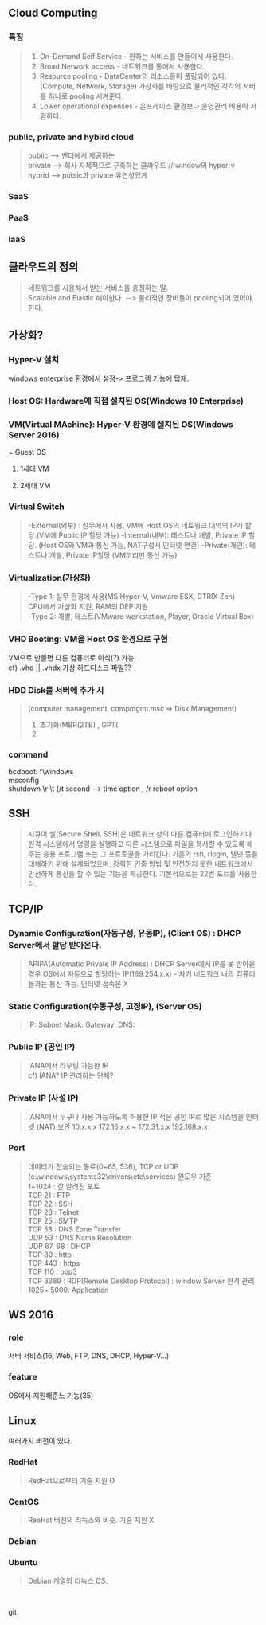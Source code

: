 ## Cloud Computing
### 특징 
> 1. On-Demand Self Service - 원하는 서비스를 만들어서 사용한다.
> 2. Broad Network access - 네트워크를 통해서 사용한다.
> 3. Resource pooling - DataCenter의 리소스들이 풀링되어 있다. (Compute, Network, Storage)
> 가상화를 바탕으로 물리적인 각각의 서버를 하나로 pooling 시켜준다. 
> 4. Lower operational expenses - 온프레미스 환경보다 운영관리 비용이 저렴하다.
### public, private and hybird cloud
> public --> 벤더에서 제공하는<br/>
> private --> 회사 자체적으로 구축하는 클라우드 // window의 hyper-v <br/> 
> hybrid --> public과 private 유연성있게
### SaaS
### PaaS
### IaaS

## 클라우드의 정의
> 네트워크를 사용해서 받는 서비스를 총칭하는 말.<br/>
> Scalable and Elastic 해야한다. --> 물리적인 장비들이 pooling되어 있어야 한다. <br/>

## 가상화?
### Hyper-V 설치<br/>
windows enterprise 환경에서 설정-> 프로그램 기능에 탑재.

### Host OS: Hardware에 직접 설치된 OS(Windows 10 Enterprise)
### VM(Virtual MAchine): Hyper-V 환경에 설치된 OS(Windows Server 2016)
= Guest OS
1. 1세대 VM
>
2. 2세대 VM
>

### Virtual Switch
> -External(외부) : 실무에서 사용, VM에 Host OS의 네트워크 대역의 IP가 할당.(VM에 Public IP 할당 가능)
> -Internal(내부): 테스트나 개발, Private IP 할당. (Host OS와 VM과 통신 가능, NAT구성시 인터넷 연결)
> -Private(개인): 테스트나 개발, Private IP할당 (VM끼리만 통신 가능)

### Virtualization(가상화)
> -Type 1: 실무 환경에 사용(MS Hyper-V, Vmware ESX, CTRIX Zen) <br/>
>     CPU에서 가상화 지원, RAM의 DEP 지원 <br/> 
> -Type 2: 개발, 테스트(VMware workstation, Player, Oracle Virtual Box)
> 
### VHD Booting: VM을 Host OS 환경으로 구현
VM으로 만들면 다른 컴퓨터로 이식(?) 가능. <br/>
cf) .vhd || .vhdx 가상 하드디스크 파일??

### HDD Disk를 서버에 추가 시 <br/>
> (computer management, compmgmt.msc => Disk Management)
> 1. 초기화(MBR(2TB) , GPT(
> 2. 
### command
bcdboot: f\windows <br/>
msconfig <br/>
shutdown \r \t (/t second --> time option , /r reboot option  <br/>

## SSH <br/>
> 시큐어 셸(Secure Shell, SSH)은 네트워크 상의 다른 컴퓨터에 로그인하거나 원격 시스템에서 명령을 실행하고 다른 시스템으로 파일을 복사할 수 있도록 해 주는 응용 프로그램 또는 그 프로토콜을 가리킨다. 기존의 rsh, rlogin, 텔넷 등을 대체하기 위해 설계되었으며, 강력한 인증 방법 및 안전하지 못한 네트워크에서 안전하게 통신을 할 수 있는 기능을 제공한다. 기본적으로는 22번 포트를 사용한다.
## TCP/IP
### Dynamic Configuration(자동구성, 유동IP), (Client OS) : DHCP Server에서 할당 받아온다.
> APIPA(Automatic Private IP Address) : DHCP Server에서 IP를 못 받아올 경우
> OS에서 자동으로 할당하는 IP(169.254.x.x) - 자기 네트워크 내의 컴퓨터들과는 통신 가능. 인터넷 접속은 X
### Static Configuration(수동구성, 고정IP), (Server OS)
> IP: 
> Subnet Mask:
> Gateway:
> DNS:

### Public IP (공인 IP) <br/>
> IANA에서 라우팅 가능한 IP <br/>
cf) IANA? IP 관리하는 단체? 

### Private IP (사설 IP) <br/>
> IANA에서 누구나 사용 가능하도록 허용한 IP
> 적은 공인 IP로 많은 시스템을 인터넷 (NAT)
> 보안
> 10.x.x.x
> 172.16.x.x ~ 172.31.x.x
> 192.168.x.x

### Port <br/>
> 데이터가 전송되는 통로(0~65, 536), TCP or UDP (c:\windows\systems32\drivers\etc\services) 윈도우 기준 <br/>
> 1~1024 : 잘 알려진 포트 <br/>
> TCP 21 : FTP <br/>
> TCP 22 : SSH <br/>
> TCP 23 : Telnet <br/>
> TCP 25 : SMTP <br/>
> TCP 53 : DNS Zone Transfer <br/>
> UDP 53 : DNS Name Resolution <br/>
> UDP 67, 68 : DHCP <br/>
> TCP 80 : http <br/>
> TCP 443 : https <br/>
> TCP 110 : pop3 <br/>
> TCP 3389 : RDP(Remote Desktop Protocol) : window Server 원격 관리 
> 1025~ 5000: Application
## WS 2016
### role <br/>
서버 서비스(16, Web, FTP, DNS, DHCP, Hyper-V...)
### feature 
OS에서 지원해준느 기능(35)

## Linux
여러가지 버전이 있다.
### RedHat
> RedHat으로부터 기술 지원 O
### CentOS
> ReaHat 버전의 리눅스와 비슷. 기술 지원 X
### Debian
> 
### Ubuntu
> Debian 계열의 리눅스 OS.

<br/>


git